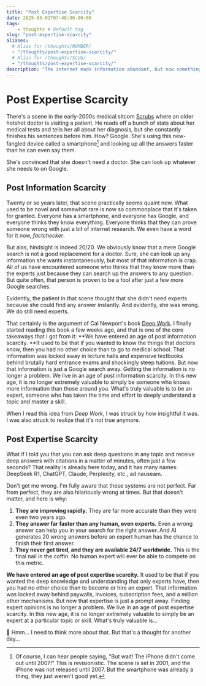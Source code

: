 ```yaml
---
title: "Post Expertise Scarcity"
date: 2025-05-01T07:48:36-06:00
tags: 
    - thoughts # Default tag
slug: "post-expertise-scarcity"
aliases:
  # Alias for /thoughts/NUMBER/
  - "/thoughts/post-expertise-scarcity/"
  # Alias for /thoughts/SLUG/
  - "/thoughts/post-expertise-scarcity/"
description: "The internet made information abundant, but now something is making expertise abundant too."
---
```



# Post Expertise Scarcity

There's a scene in the early-2000s medical sitcom [Scrubs](https://www.imdb.com/title/tt0285403/) where an older hotshot doctor is visiting a patient. He reads off a bunch of stats about her medical tests and tells her all about her diagnosis, but she constantly finishes his sentences before him. How? Google. She's using this new-fangled device called a smartphone[^1] and looking up all the answers faster than he can even say them.

[^1]: Of course, I can hear people saying, "But wait! The iPhone didn't come out until 2007!" This is revisionistic. The scene is set in 2001, and the iPhone was not released until 2007. But the smartphone was already a thing, they just weren't good yet. 
  
She's convinced that she doesn't need a doctor. She can look up whatever she needs to on Google.

## Post Information Scarcity

Twenty or so years later, that scene practically seems quaint now. What used to be novel and somewhat rare is now so commonplace that it's taken for granted. Everyone has a smartphone, and everyone has Google, and everyone thinks they know everything. Everyone thinks that they can prove someone wrong with just a bit of internet research. We even have a word for it now, _factchecker_.

But alas, hindsight is indeed 20/20. We obviously know that a mere Google search is not a good replacement for a doctor. Sure, she can look up any information she wants instantaneously, but most of that information is crap. All of us have encountered someone who thinks that they know more than the experts just because they can search up the answers to any question. But quite often, that person is proven to be a fool after just a few more Google searches.

Evidently, the patient in that scene thought that she didn't need experts because she could find any answer instantly. And evidently, she was wrong. We do still need experts.

That certainly is the argument of Cal Newport's book [Deep Work](https://search.worldcat.org/title/908704985). I finally started reading this book a few weeks ago, and that is one of the core takeaways that I got from it: **We have entered an age of post information scarcity. **It used to be that if you wanted to know the things that doctors know, then you had no other choice than to go to medical school. That information was locked away in lecture halls and expensive textbooks behind brutally hard entrance exams and shockingly steep tuitions. But now that information is just a Google search away. Getting the information is no longer a problem. We live in an age of post information scarcity. In this new age, it is no longer extremely valuable to simply be someone who knows more information than those around you. What's truly valuable is to be an expert, someone who has taken the time and effort to deeply understand a topic and master a skill.   
  
When I read this idea from _Deep Work_, I was struck by how insightful it was. I was also struck to realize that it's not true anymore.

## Post Expertise Scarcity

What if I told you that you can ask deep questions in any topic and receive deep answers with citations in a matter of minutes, often just a few seconds? That reality is already here today, and it has many names: DeepSeek R1, ChatGPT, Claude, Perplexity, etc., ad nauseam.   
  
Don't get me wrong. I'm fully aware that these systems are not perfect. Far from perfect, they are also hilariously wrong at times. But that doesn't matter, and here is why:   
  
1. **They are improving rapidly.** They are far more accurate than they were even two years ago.   
2. **They answer far faster than any human, even experts.** Even a wrong answer can help you in your search for the right answer. And AI generates 20 wrong answers before an expert human has the chance to finish their first answer.   
3. **They never get tired, and they are available 24/7 worldwide.** This is the final nail in the coffin. No human expert will ever be able to compete on this metric.

**We have entered an age of post expertise scarcity.** It used to be that if you wanted the deep knowledge and understanding that only experts have, then you had no other choice than to become or hire an expert. That information was locked away behind paywalls, invoices, subscription fees, and a million other mechanisms. But now that expertise is just a prompt away. Finding expert opinions is no longer a problem. We live in an age of post expertise scarcity. In this new age, it is no longer extremely valuable to simply be an expert at a particular topic or skill. What's truly valuable is…   
  
🤔 Hmm… I need to think more about that. But that's a thought for another day…